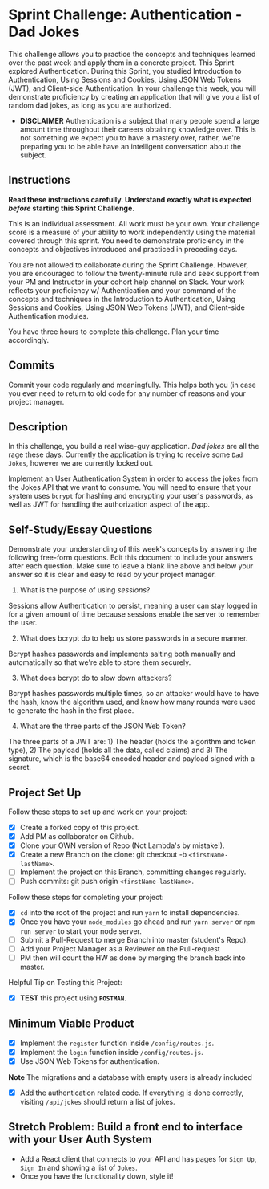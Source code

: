 # Sprint Challenge: Authentication - Dad Jokes

This challenge allows you to practice the concepts and techniques learned over the past week and apply them in a concrete project. This Sprint explored Authentication. During this Sprint, you studied Introduction to Authentication, Using Sessions and Cookies, Using JSON Web Tokens (JWT), and Client-side Authentication. In your challenge this week, you will demonstrate proficiency by creating an application that will give you a list of random dad jokes, as long as you are authorized.

- **DISCLAIMER** Authentication is a subject that many people spend a large amount time throughout their careers obtaining knowledge over. This is not something we expect you to have a mastery over, rather, we're preparing you to be able have an intelligent conversation about the subject.

## Instructions

**Read these instructions carefully. Understand exactly what is expected _before_ starting this Sprint Challenge.**

This is an individual assessment. All work must be your own. Your challenge score is a measure of your ability to work independently using the material covered through this sprint. You need to demonstrate proficiency in the concepts and objectives introduced and practiced in preceding days.

You are not allowed to collaborate during the Sprint Challenge. However, you are encouraged to follow the twenty-minute rule and seek support from your PM and Instructor in your cohort help channel on Slack. Your work reflects your proficiency w/ Authentication and your command of the concepts and techniques in the Introduction to Authentication, Using Sessions and Cookies, Using JSON Web Tokens (JWT), and Client-side Authentication modules.

You have three hours to complete this challenge. Plan your time accordingly.

## Commits

Commit your code regularly and meaningfully. This helps both you (in case you ever need to return to old code for any number of reasons and your project manager.

## Description

In this challenge, you build a real wise-guy application. _Dad jokes_ are all the rage these days. Currently the application is trying to receive some `Dad Jokes`, however we are currently locked out.

Implement an User Authentication System in order to access the jokes from the Jokes API that we want to consume. You will need to ensure that your system uses `bcrypt` for hashing and encrypting your user's passwords, as well as JWT for handling the authorization aspect of the app.

## Self-Study/Essay Questions

Demonstrate your understanding of this week's concepts by answering the following free-form questions. Edit this document to include your answers after each question. Make sure to leave a blank line above and below your answer so it is clear and easy to read by your project manager.

1. What is the purpose of using _sessions_?

Sessions allow Authentication to persist, meaning a user can stay logged in for a given amount of time because sessions enable the server to remember the user. 

2. What does bcrypt do to help us store passwords in a secure manner.

Bcrypt hashes passwords and implements salting both manually and automatically so that we're able to store them securely. 

3. What does bcrypt do to slow down attackers?

Bcrypt hashes passwords multiple times, so an attacker would have to have the hash, know the algorithm used, and know how many rounds were used to generate the hash in the first place.

4. What are the three parts of the JSON Web Token?

The three parts of a JWT are: 1) The header (holds the algorithm and token type), 2) The payload (holds all the data, called claims) and 3) The signature, which is the base64 encoded header and payload signed with a secret. 

## Project Set Up

Follow these steps to set up and work on your project:

- [x] Create a forked copy of this project.
- [x] Add PM as collaborator on Github.
- [x] Clone your OWN version of Repo (Not Lambda's by mistake!).
- [x] Create a new Branch on the clone: git checkout -b `<firstName-lastName>`.
- [ ] Implement the project on this Branch, committing changes regularly.
- [ ] Push commits: git push origin `<firstName-lastName>`.

Follow these steps for completing your project:

- [x] `cd` into the root of the project and run `yarn` to install dependencies.
- [x] Once you have your `node_modules` go ahead and run `yarn server` or `npm run server` to start your node server.
- [ ] Submit a Pull-Request to merge <firstName-lastName> Branch into master (student's  Repo).
- [ ] Add your Project Manager as a Reviewer on the Pull-request
- [ ] PM then will count the HW as done by  merging the branch back into master.

Helpful Tip on Testing this Project:

- [x] **TEST** this project using **`POSTMAN`**.

## Minimum Viable Product

- [x] Implement the `register` function inside `/config/routes.js`.
- [x] Implement the `login` function inside `/config/routes.js`.
- [x] Use JSON Web Tokens for authentication.

**Note** The migrations and a database with empty users is already included

- [x] Add the authentication related code. If everything is done correctly, visiting `/api/jokes` should return a list of jokes.

## Stretch Problem: Build a front end to interface with your User Auth System

- Add a React client that connects to your API and has pages for `Sign Up`, `Sign In` and showing a list of `Jokes`.
- Once you have the functionality down, style it!

